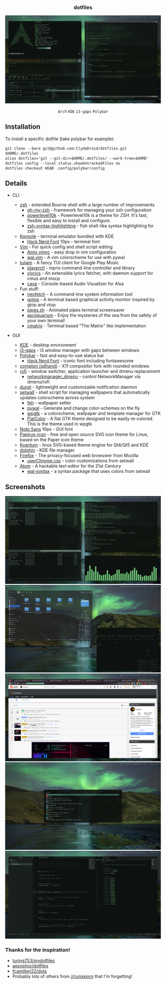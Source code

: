 <div align="center">
<h3>dotfiles</h3>
<img src="https://github.com/ClydeDroid/dotfiles/raw/master/.meta/terminal.png">

`Arch` `KDE` `i3-gaps` `Polybar`

</div>

## Installation

To install a specific dotfile (take polybar for example):

```
git clone --bare git@github.com:ClydeDroid/dotfiles.git $HOME/.dotfiles
alias dotfiles='git --git-dir=$HOME/.dotfiles/ --work-tree=$HOME'
dotfiles config --local status.showUntrackedFiles no
dotfiles checkout HEAD .config/polybar/config
```

## Details

- CLI

  - [zsh](https://github.com/zsh-users/zsh) - extended Bourne shell with a large number of improvements
    - [oh-my-zsh](https://github.com/robbyrussell/oh-my-zsh) - framework for managing your zsh configuration
    - [powerlevel10k](https://github.com/romkatv/powerlevel10k/blob/master/README.md#oh-my-zsh) - Powerlevel10k is a theme for ZSH. It's fast, flexible and easy to install and configure.
    - [zsh-syntax-highlighting](https://github.com/zsh-users/zsh-syntax-highlighting) - fish shell-like syntax highlighting for zsh
  - [Konsole](https://konsole.kde.org/) - terminal emulator bundled with KDE
    - [Hack Nerd Font](https://github.com/ryanoasis/nerd-fonts) 10px - terminal font
  - [Vim](https://github.com/vim/vim) - For quick config and shell script editing
    - [Amix vimrc](https://github.com/amix/vimrc) - easy drop in vim configuration
    - [wal.vim](https://github.com/dylanaraps/wal.vim) - A vim colorscheme for use with pywal
  - [tuijam](https://github.com/cfangmeier/tuijam) - A fancy TUI client for Google Play Music
    - [playerctl](https://github.com/altdesktop/playerctl) - mpris command-line controller and library
    - [clyrics](https://github.com/trizen/clyrics) - An extensible lyrics fetcher, with daemon support for cmus and mocp
    - [cava](https://github.com/karlstav/cava) - Console-based Audio Visualizer for Alsa
  - Fun stuff:
    - [neofetch](https://github.com/dylanaraps/neofetch) - A command-line system information tool
    - [gotop](https://github.com/cjbassi/gotop) - A terminal based graphical activity monitor inspired by gtop and vtop
    - [pipes.sh](https://github.com/pipeseroni/pipes.sh) - Animated pipes terminal screensaver
    - [asciiquarium](https://github.com/cmatsuoka/asciiquarium) - Enjoy the mysteries of the sea from the safety of your own terminal!
    - [cmatrix](https://github.com/abishekvashok/cmatrix) - Terminal based "The Matrix" like implementation

- GUI
  - [KDE](https://wiki.archlinux.org/index.php/KDE) - desktop environment
  - [i3-gaps](https://github.com/Airblader/i3) - i3 window manager with gaps between windows
  - [Polybar](https://github.com/jaagr/polybar) - fast and easy-to-use status bar
    - [Hack Nerd Font](https://github.com/ryanoasis/nerd-fonts) - iconic font including fontawesome
  - [compton (sdhand)](https://github.com/sdhand/compton) - X11 compositor fork with rounded windows
  - [rofi](https://github.com/davatorium/rofi) - window switcher, application launcher and dmenu replacement
    - [networkmanager_dmenu](https://aur.archlinux.org/packages/networkmanager-dmenu-git/) - control NetworkManager via dmenu/rofi
  - [dunst](https://github.com/dunst-project/dunst) - lightweight and customizable notification daemon
  - [setwall](https://github.com/ClydeDroid/dotfiles/blob/master/.local/bin/setwall) - shell script for managing wallpapers that automatically updates colorscheme across system
    - [feh](https://wiki.archlinux.org/index.php/Feh) - wallpaper setter
    - [pywal](https://github.com/dylanaraps/pywal) - Generate and change color-schemes on the fly
    - [wpgtk](https://github.com/deviantfero/wpgtk) - a colorscheme, wallpaper and template manager for GTK
    - [FlatColor](https://aur.archlinux.org/packages/gtk-theme-flat-color-git/) - A flat GTK theme designed to be easily re-colored. This is the theme used in wpgtk
  - [Noto Sans](https://www.archlinux.org/packages/extra/any/noto-fonts/) 10px - GUI font
  - [Papirus-icon](https://github.com/PapirusDevelopmentTeam/papirus-icon-theme) - free and open source SVG icon theme for Linux, based on the Paper icon theme
  - [Kvantum](https://github.com/tsujan/Kvantum) - linux SVG-based theme engine for Qt4/Qt5 and KDE
  - [dolphin](https://github.com/KDE/dolphin) - KDE file manager
  - [Firefox](https://www.archlinux.org/packages/extra/x86_64/firefox/) - The privacy-focused web browswer from Mozilla
    - [userChrome.css](https://github.com/ClydeDroid/dotfiles/blob/master/.mozilla/firefox/b5e0xjzo.default-release/chrome/userChrome.css) - color customizations from setwall
  - [Atom](https://www.archlinux.org/packages/community/x86_64/atom/) - A hackable text editor for the 21st Century
    - [wal-syntax](https://github.com/ClydeDroid/dotfiles/tree/master/.atom/packages/wal-syntax) - a syntax package that uses colors from setwall

## Screenshots

<div align="center">
<img src="https://github.com/ClydeDroid/dotfiles/raw/master/.meta/music.png">
<br>
<img src="https://github.com/ClydeDroid/dotfiles/raw/master/.meta/dolphin.png">
<br>
<img src="https://github.com/ClydeDroid/dotfiles/raw/master/.meta/firefox.png">
<br>
<img src="https://github.com/ClydeDroid/dotfiles/raw/master/.meta/rofi.png">
<br>
<img src="https://github.com/ClydeDroid/dotfiles/raw/master/.meta/atom.png">
</div>

### Thanks for the inspiration!

- [turing753/mydotfiles](https://github.com/turing753/mydotfiles)
- [aesophor/dotfiles](https://github.com/aesophor/dotfiles)
- [fcamilleri22/dots](https://github.com/fcamilleri22/dots)
- Probably lots of others from [/r/unixporn](https://www.reddit.com/r/unixporn/) that I'm forgetting!
